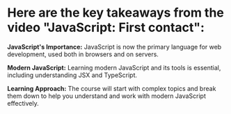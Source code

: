 # Here are the key takeaways from the video "JavaScript: First contact":

**JavaScript's Importance:** JavaScript is now the primary language for web development, used both in browsers and on servers.

**Modern JavaScript:** Learning modern JavaScript and its tools is essential, including understanding JSX and TypeScript.

**Learning Approach:** The course will start with complex topics and break them down to help you understand and work with modern JavaScript effectively.